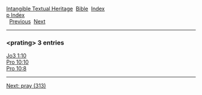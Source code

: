 [Intangible Textual Heritage](../../index)  [Bible](../index) 
[Index](index)   
[p Index](_p_)  
  [Previous](c08754)  [Next](c08756) 

------------------------------------------------------------------------

### &lt;prating&gt; 3 entries

[Jo3 1:10](../kjv/jo3001.htm#010)  
[Pro 10:10](../kjv/pro010.htm#010)  
[Pro 10:8](../kjv/pro010.htm#008)  

------------------------------------------------------------------------

[Next: pray (313)](c08756)
